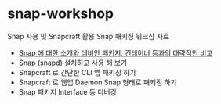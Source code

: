 # snap-workshop

Snap 사용 및 Snapcraft 활용 Snap 패키징 워크샵 자료

- [Snap 에 대한 소개와 데비안 패키지, 컨테이너 등과의 대략적인 비교](./1-intro-to-snap.md)
- Snap (snapd) 설치하고 사용 해 보기
- Snapcraft 로 간단한 CLI 앱 패키징 하기
- Snapcraft 로 웹앱 Daemon Snap 형태로 패키징 하기
- Snap 패키지 Interface 등 디버깅